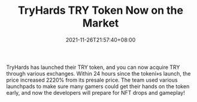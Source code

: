 ﻿---
title: "TryHards TRY Token Now on the Market"
date: 2021-11-26T21:57:40+08:00
lastmod: 2021-11-26T16:45:40+08:00
draft: false
authors: ["Elaine"]
description: "TryHards has launched their TRY token, and you can now acquire TRY through various exchanges. Within 24 hours since the tokení»s launch, the price increased 2220% from its presale price. The team used various launchpads to make sure many gamers could get their hands on the token early, and now the developers will prepare for NFT drops and gameplay!"
featuredImage: "tryhards-try-token-now-on-the-market.png"
tags: ["Virtual World","Play to Earn"]
categories: ["news"]
news: ["Virtual World"]
weight: 
lightgallery: true
pinned: false
recommend: false
recommend1: false
---

TryHards has launched their TRY token, and you can now acquire TRY through various exchanges. Within 24 hours since the tokení»s launch, the price increased 2220% from its presale price. The team used various launchpads to make sure many gamers could get their hands on the token early, and now the developers will prepare for NFT drops and gameplay!

<!--more-->

